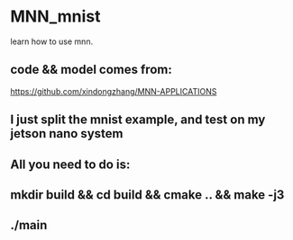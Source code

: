 # MNN_mnist
learn how to use mnn.
## code && model comes from:
https://github.com/xindongzhang/MNN-APPLICATIONS
## I just split the mnist example, and test on my jetson nano system
## All you need to do is:
## mkdir build && cd build && cmake .. && make -j3
## ./main
